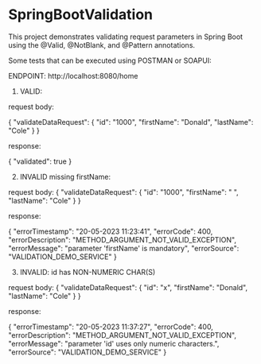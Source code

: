 # SpringBootValidation
This project demonstrates validating request parameters in Spring Boot using the @Valid, @NotBlank, and @Pattern annotations.

Some tests that can be executed using POSTMAN or SOAPUI:

ENDPOINT:
http://localhost:8080/home

1) VALID:

request body:

{
    "validateDataRequest": {
        "id": "1000",
        "firstName": "Donald",
        "lastName": "Cole"
    }
}

response:

{
    "validated": true
}


2) INVALID missing firstName:

request body:
{
    "validateDataRequest": {
        "id": "1000",
        "firstName": " ",
        "lastName": "Cole"
    }
}

response:

{
    "errorTimestamp": "20-05-2023 11:23:41",
    "errorCode": 400,
    "errorDescription": "METHOD_ARGUMENT_NOT_VALID_EXCEPTION",
    "errorMessage": "parameter 'firstName' is mandatory",
    "errorSource": "VALIDATION_DEMO_SERVICE"
}


3) INVALID: id has NON-NUMERIC CHAR(S)

request body:
{
    "validateDataRequest": {
        "id": "x",
        "firstName": "Donald",
        "lastName": "Cole"
    }
}

response:

{
    "errorTimestamp": "20-05-2023 11:37:27",
    "errorCode": 400,
    "errorDescription": "METHOD_ARGUMENT_NOT_VALID_EXCEPTION",
    "errorMessage": "parameter 'id' uses only numeric characters.",
    "errorSource": "VALIDATION_DEMO_SERVICE"
}
